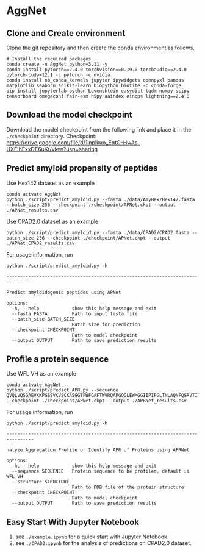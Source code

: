# AggNet

## Clone and Create environment

Clone the git repository and then create the conda environment as follows.

```
# Install the required packages
conda create -n AggNet python=3.11 -y
conda install pytorch==2.4.0 torchvision==0.19.0 torchaudio==2.4.0 pytorch-cuda=12.1 -c pytorch -c nvidia
conda install nb_conda_kernels jupyter ipywidgets openpyxl pandas matplotlib seaborn scikit-learn biopython biotite -c conda-forge
pip install jupyterlab python-Levenshtein easydict tqdm numpy scipy tensorboard omegaconf fair-esm h5py aaindex einops lightning==2.4.0
```

## Download the model checkpoint

Download the model checkpoint from the following link and place it in the `./checkpoint` directory.
Checkpoint: https://drive.google.com/file/d/1inplkuo_EqtO-HwAs-UXEIhExxDE6uKt/view?usp=sharing

## Predict amyloid propensity of peptides
Use Hex142 dataset as an example
```
conda actvate AggNet
python ./script/predict_amyloid.py --fasta ./data/AmyHex/Hex142.fasta --batch_size 256 --checkpoint ./checkpoint/APNet.ckpt --output ./APNet_results.csv
```
Use CPAD2.0 dataset as an example
```
python ./script/predict_amyloid.py --fasta ./data/CPAD2/CPAD2.fasta --batch_size 256 --checkpoint ./checkpoint/APNet.ckpt --output ./APNet_CPAD2_results.csv
```
For usage information, run
```
python ./script/predict_amyloid.py -h

--------------------------------------------------------------------------------

Predict amyloidogenic peptides using APNet

options:
  -h, --help            show this help message and exit
  --fasta FASTA         Path to input fasta file
  --batch_size BATCH_SIZE
                        Batch size for prediction
  --checkpoint CHECKPOINT
                        Path to model checkpoint
  --output OUTPUT       Path to save prediction results
```

## Profile a protein sequence
Use WFL VH as an example
```
conda actvate AggNet
python ./script/predict_APR.py --sequence QVQLVQSGAEVKKPGSSVKVSCKASGGTFWFGAFTWVRQAPGQGLEWMGGIIPIFGLTNLAQNFQGRVTITADESTSTVYMELSSLRSEDTAVYYCARSSRIYDLNPSLTAYYDMDVWGQGTMVTVSS --checkpoint ./checkpoint/APNet.ckpt --output ./APRNet_results.csv
```
For usage information, run
```
python ./script/predict_amyloid.py -h

--------------------------------------------------------------------------------

nalyze Aggregation Profile or Identify APR of Proteins using APRNet

options:
  -h, --help            show this help message and exit
  --sequence SEQUENCE   Protein sequence to be profiled, default is WFL VH
  --structure STRUCTURE
                        Path to PDB file of the protein structure
  --checkpoint CHECKPOINT
                        Path to model checkpoint
  --output OUTPUT       Path to save prediction results
```

## Easy Start With Jupyter Notebook
1. see `./example.ipynb` for a quick start with Jupyter Notebook.
2. see `./CPAD2.ipynb` for the analysis of predictions on CPAD2.0 dataset.